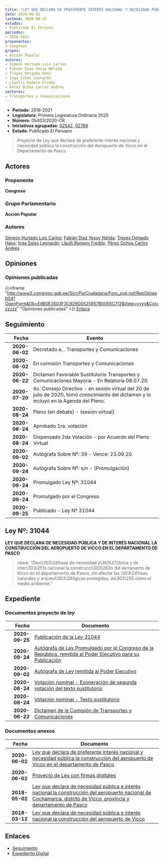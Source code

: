 ```yaml
---
title: "LEY QUE DECLARA DE PREFERENTE INTERÉS NACIONAL Y NECESIDAD PÚBLICA LA CONSTRUCCIÓN DEL AEROPUERTO DE VICCO EN EL DEPARTAMENTO DE PASCO"
date: 2020-06-02
lastmod: 2020-09-25
estados:
- Publicado El Peruano
periodos:
- 2016-2021
proponentes:
- Congreso
grupos:
- Acción Popular
autores:
- Simeón Hurtado Luis Carlos
- Fabián Díaz Yessy Nélida
- Troyes Delgado Hans
- Inga Sales Leonardo
- Llaulli Romero Freddy
- Pérez Ochoa Carlos Andrés
sectores:
- Transportes y Comunicaciones
---
```

- **Periodo**: 2016-2021
- **Legislatura**: Primera Legislatura Ordinaria 2020
- **Número**: 05403/2020-CR
- **Iniciativas agrupadas**: [02542](../../02500/02542), [02788](../../02700/02788)
- **Estado**: Publicado El Peruano

> Proyecto de Ley que declara de preferente interés nacional y necesidad pública la construcción del Aeropuerto de Vicco en el Departamento de Pasco


## Actores

### Proponente

**Congreso**

### Grupo Parlamentario

**Acción Popular**

### Autores

[Simeón Hurtado Luis Carlos](mailto:mailto:lsimeon@congreso.gob.pe); [Fabián Díaz Yessy Nélida](mailto:mailto:yfabian@congreso.gob.pe); [Troyes Delgado Hans](mailto:mailto:htroyes@congreso.gob.pe); [Inga Sales Leonardo](mailto:mailto:lingas@congreso.gob.pe); [Llaulli Romero Freddy](mailto:mailto:fllaulli@congreso.gob.pe); [Pérez Ochoa Carlos Andrés](mailto:mailto:cperezo@congreso.gob.pe)

## Opiniones

### Opiniones publicadas

{{<iframe "http://www2.congreso.gob.pe/Sicr/ParCiudadana/Foro_pvp.nsf/RepOpiweb04?OpenForm&Db=E8B0E3503F3C929D0525857B0055C712&View=yyyy&Col=zzzzz" "Opiniones publicadas" >}}
[Enlace](http://www2.congreso.gob.pe/Sicr/ParCiudadana/Foro_pvp.nsf/RepOpiweb04?OpenForm&Db=E8B0E3503F3C929D0525857B0055C712&View=yyyy&Col=zzzzz)


## Seguimiento

| Fecha | Evento |
|------:|--------|
| **2020-06-02** | Decretado a... Transportes y Comunicaciones |
| **2020-06-02** | En comisión Transportes y Comunicaciones |
| **2020-06-22** | Dictamen Favorable Sustitutorio Transportes y Comunicaciones Mayoria - En Relatoría 08.07.20. |
| **2020-07-20** | Ac. Consejo Directivo - en sesión virtual del 20 de julio de 2020, tomó conocimiento del dictamen y lo incluyó en la Agenda del Pleno. |
| **2020-08-24** | Pleno (en debate) - (sesión virtual) |
| **2020-08-24** | Aprobado 1ra. votación |
| **2020-08-24** | Dispensado 2da Votación - por Acuerdo del Pleno Virtual |
| **2020-09-02** | Autógrafa Sobre Nº: 39 - Vence: 23.09.20. |
| **2020-09-24** | Autógrafa Sobre Nº: s/n - (Promulgación) |
| **2020-09-24** | Promulgado Ley Nº: 31044 |
| **2020-09-24** | Promulgado por el Congreso |
| **2020-09-25** | Publicado - Ley Nº 31044 |

## Ley Nº: 31044

**LEY QUE DECLARA DE NECESIDAD PÚBLICA Y DE INTERÉS NACIONAL LA CONSTRUCCIÓN DEL AEROPUERTO DE VICCO EN EL DEPARTAMENTO DE PASCO**

> value: "Decl\303\241rase de necesidad p\303\272blica y de inter\303\251s nacional la construcci\303\263n del aeropuerto de Vicco en el departamento de Pasco, sin afectar las \303\241reas naturales y arqueol\303\263gicas protegidas, as\303\255 como el medio ambiente."


## Expediente

### Documentos proyecto de ley

| Fecha | Documento |
|------:|-----------|
| **2020-09-25** | [Publicación de la Ley 31044](http://www.leyes.congreso.gob.pe/Documentos/2016_2021/ADLP/Normas_Legales/31044-LEY.pdf) |
| **2020-09-24** | [Autógrafa de Ley Promulgado por el Congreso de la República, remitida al Poder Ejecutivo para su Publicación](http://www.leyes.congreso.gob.pe/Documentos/2016_2021/Autografas/Ley_y_de_Resolucion_Legislativa/AU02542-20200924.pdf) |
| **2020-09-02** | [Autógrafa de Ley remitida al Poder Ejecutivo](http://www.leyes.congreso.gob.pe/Documentos/2016_2021/Autografas/Ley_y_de_Resolucion_Legislativa/AU02788_20200902.pdf) |
| **2020-08-24** | [Votación nominal - Exoneración de segunda votación del texto sustitutorio](http://www.leyes.congreso.gob.pe/Documentos/2016_2021/Asistencia_y_Votacion/Proyectos_de_Ley/Votacion_Nominal/VNESVTS02542-20200824.pdf) |
| **2020-08-24** | [Votación nominal - Texto sustitutorio](http://www.leyes.congreso.gob.pe/Documentos/2016_2021/Asistencia_y_Votacion/Proyectos_de_Ley/Votacion_Nominal/VNTS02542-20200824.pdf) |
| **2020-06-22** | [Dictamen de la Comisión de Transportes y Comunicaciones](http://www.leyes.congreso.gob.pe/Documentos/2016_2021/Dictamenes/Proyectos_de_Ley/02542DC23MAY20200622.pdf) |

### Documentos anexos

| Fecha | Documento |
|------:|-----------|
| **2020-06-02** | [Ley que declara de preferente interés nacional y necesidad pública la construcción del aeropuerto de Vicco en el departamento de Pasco](http://www.leyes.congreso.gob.pe/Documentos/2016_2021/Proyectos_de_Ley_y_de_Resoluciones_Legislativas/PL05403_20200602.pdf) |
| **2020-06-02** | [Proyecto de Ley con firmas digitales](http://www.leyes.congreso.gob.pe/Documentos/2016_2021/Proyectos_de_Ley_y_de_Resoluciones_Legislativas/Proyectos_Firmas_digitales/PL05403.pdf) |
| **2018-05-02** | [Ley que declara de necesidad pública e interés nacional la construcción del aeropuerto nacional de Cochamarca, distrito de Vicco, provincia y departamento de Pasco](http://www.leyes.congreso.gob.pe/Documentos/2016_2021/Proyectos_de_Ley_y_de_Resoluciones_Legislativas/PL0277520180424.pdf) |
| **2018-03-12** | [Ley que declara de necesidad pública e interés nacional la construcción del aeropuerto de Vicco](http://www.leyes.congreso.gob.pe/Documentos/2016_2021/Proyectos_de_Ley_y_de_Resoluciones_Legislativas/PL0254220180312..pdf) |

## Enlaces

- [Seguimiento](http://www2.congreso.gob.pe/Sicr/TraDocEstProc/CLProLey2016.nsf/f7fff46988ca05b1052578e100829cc7/7e07ed4b282296c40525857b00587b58?OpenDocument)
- [Expediente Digital](http://www2.congreso.gob.pe/Sicr/TraDocEstProc/CLProLey2016.nsf/f7fff46988ca05b1052578e100829cc7/7e07ed4b282296c40525857b00587b58?OpenDocument&Click=05257FB7005EB655.eb71d0cf91d8294e05256cdf006b5706/$Body/0.1C6C)

